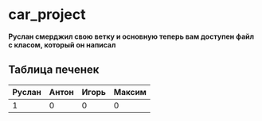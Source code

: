 # car_project
**Руслан смерджил свою ветку и основную теперь вам доступен файл с класом, который он написал**


## Таблица печенек


| Руслан | Антон | Игорь | Максим |
| --- | --- | --- | --- |
| 1 | 0 | 0 | 0 |
